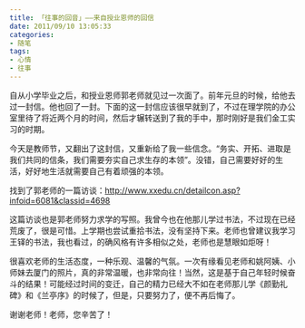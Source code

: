 ```yaml
---
title: 「往事的回音」——来自授业恩师的回信
date: 2011/09/10 13:05:33
categories:
- 随笔
tags: 
- 心情
- 往事
---
```


自从小学毕业之后，和授业恩师郭老师就见过一次面了。前年元旦的时候，给他去过一封信。他也回了一封。下面的这一封信应该很早就到了，不过在理学院的办公室里待了将近两个月的时间，然后才辗转送到了我的手中，那时刚好是我们金工实习的时期。

今天是教师节，又翻出了这封信，又重新给了我一些信念。“务实、开拓、进取是我们共同的信条，我们需要夯实自己求生存的本领”。没错，自己需要好好的生活，好好地生活就需要自己有着顽强的本领。
<!--more-->

找到了郭老师的一篇访谈：<a href="http://www.xxedu.cn/detailcon.asp?infoid=6081&classid=4698">http://www.xxedu.cn/detailcon.asp?infoid=6081&classid=4698</a>

这篇访谈也是郭老师努力求学的写照。我曾今也在他那儿学过书法，不过现在已经荒废了，很是可惜。上学期也尝试重拾书法，没有坚持下来。老师也曾建议我学习王铎的书法，我也看过，的确风格有许多相似之处，老师也是慧眼如炬呀！

很喜欢老师的生活态度，一种乐观、温馨的气氛。一次有缘看见老师和姚阿姨、小师妹去厦门的照片，真的非常温暖，也非常向往！当然，这是基于自己年轻时候奋斗的结果！可能经过时间的变迁，自己的精力已经大不如在老师那儿学《颜勤礼碑》和《兰亭序》的时候了，但是，只要努力了，便不再后悔了。

谢谢老师！老师，您辛苦了！


